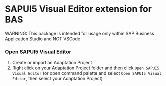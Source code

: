 # SAPUI5 Visual Editor extension for BAS

WARNING: This package is intended for usage only within SAP Business Application Studio and NOT VSCode

### Open SAPUI5 Visual Editor
1. Create or import an Adaptation Project
1. Right click on your Adaptation Project folder and then click `Open SAPUI5 Visual Editor` (or open command palette and select `Open SAPUI5 Visual Editor`, then select your Adaptation Project)
